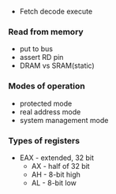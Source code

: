 - Fetch decode execute
### Read from memory
- put to bus
- assert RD pin
- DRAM vs SRAM(static)

### Modes of operation
- protected mode
- real address mode
- system management mode

### Types of registers
- EAX - extended, 32 bit
  - AX - half of 32 bit
  - AH - 8-bit high
  - AL - 8-bit low
